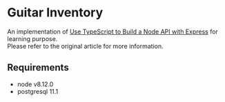 # Guitar Inventory
An implementation of [Use TypeScript to Build a Node API with Express](https://developer.okta.com/blog/2018/11/15/node-express-typescript) for learning purpose.  
Please refer to the original article for more information.

## Requirements
- node v8.12.0
- postgresql 11.1
